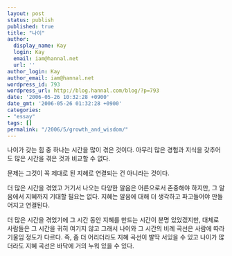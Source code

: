 ```yaml
---
layout: post
status: publish
published: true
title: "나이"
author:
  display_name: Kay
  login: Kay
  email: iam@hannal.net
  url: ''
author_login: Kay
author_email: iam@hannal.net
wordpress_id: 793
wordpress_url: http://blog.hannal.com/blog/?p=793
date: '2006-05-26 10:32:28 +0900'
date_gmt: '2006-05-26 01:32:28 +0900'
categories:
- "essay"
tags: []
permalink: "/2006/5/growth_and_wisdom/"
---
```

<p>나이가 갖는 힘 중 하나는 시간을 많이 겪은 것이다. 아무리 많은 경험과 지식을 갖추어도 많은 시간을 겪은 것과 비교할 수 없다.</p>
<p>문제는 그것이 꼭 제대로 된 지혜로 연결되는 건 아니라는 것이다.</p>
<p>더 많은 시간을 겪었고 거기서 나오는 다양한 알음은 어른으로서 존중해야 하지만, 그 알음에서 지혜까지 기대할 필요는 없다. 지혜는 알음에 대해 더 생각하고 파고들어야 만들어지고 연결된다.</p>
<p>더 많은 시간을 겪었기에 그 시간 동안 지혜를 만드는 시간이 분명 있었겠지만, 대체로 사람들은 그 시간을 귀히 여기지 않고 그래서 나이와 그 시간의 비례 곡선은 사람에 따라 기울임 정도가 다르다. 즉, 좀 더 어리더라도 지혜 곡선이 발딱 서있을 수 있고 나이가 많더라도 지혜 곡선은 바닥에 거의 누워 있을 수 있다.</p>
